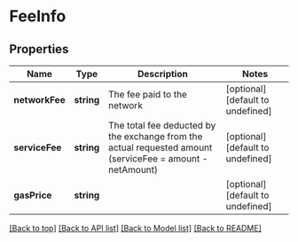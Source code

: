 # FeeInfo

## Properties

|Name | Type | Description | Notes|
|------------ | ------------- | ------------- | -------------|
|**networkFee** | **string** | The fee paid to the network | [optional] [default to undefined]|
|**serviceFee** | **string** | The total fee deducted by the exchange from the actual requested amount (serviceFee &#x3D; amount - netAmount) | [optional] [default to undefined]|
|**gasPrice** | **string** |  | [optional] [default to undefined]|




[[Back to top]](#) [[Back to API list]](../../README.md#documentation-for-api-endpoints) [[Back to Model list]](../../README.md#documentation-for-models) [[Back to README]](../../README.md)
